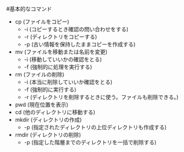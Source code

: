 #基本的なコマンド

- cp (ファイルをコピー)
    - -i (コピーするとき確認の問い合わせをする)
    - -r (ディレクトリをコピーする)
    - -p (古い情報を保持したままコピーを作成する)
- mv (ファイルを移動または名前を変更)
    - -i (移動していいかの確認をとる)
    - -f (強制的に処理を実行する)
- rm (ファイルの削除)
    - -i (本当に削除していいか確認をとる)
    - -f (強制的に実行する)
    - -r (ディレクトリを削除するときに使う。ファイルも削除できる。)
- pwd (現在位置を表示)
- cd (他のディレクトリに移動する)
- mkdir (ディレクトリの作成)
    - -p (指定されたディレクトリの上位ディレクトリも作成する)
- rmdir (ディレクトリの削除)
    - -p (指定した階層までのディレクトリを一括で削除する)
